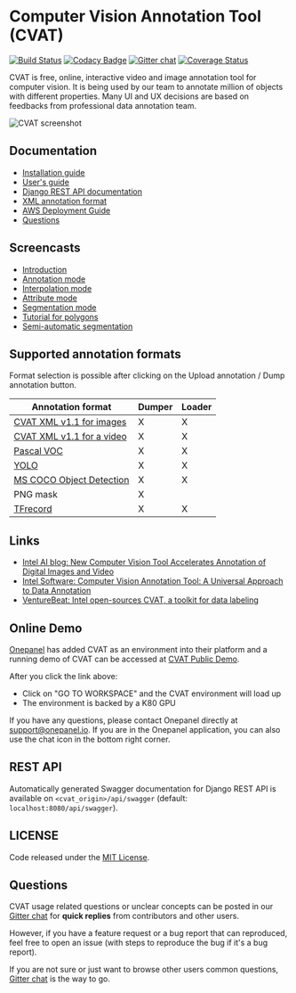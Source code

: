 # Computer Vision Annotation Tool (CVAT)

[![Build Status](https://travis-ci.org/opencv/cvat.svg?branch=develop)](https://travis-ci.org/opencv/cvat)
[![Codacy Badge](https://api.codacy.com/project/badge/Grade/840351da141e4eaeac6476fd19ec0a33)](https://app.codacy.com/app/cvat/cvat?utm_source=github.com&utm_medium=referral&utm_content=opencv/cvat&utm_campaign=Badge_Grade_Dashboard)
[![Gitter chat](https://badges.gitter.im/opencv-cvat/gitter.png)](https://gitter.im/opencv-cvat)
[![Coverage Status](https://coveralls.io/repos/github/opencv/cvat/badge.svg?branch=)](https://coveralls.io/github/opencv/cvat?branch=develop)

CVAT is free, online, interactive video and image annotation tool for computer vision. It is being used by our team to annotate million of objects with different properties. Many UI and UX decisions are based on feedbacks from professional data annotation team.

![CVAT screenshot](cvat/apps/documentation/static/documentation/images/cvat.jpg)

## Documentation

- [Installation guide](cvat/apps/documentation/installation.md)
- [User's guide](cvat/apps/documentation/user_guide.md)
- [Django REST API documentation](#rest-api)
- [XML annotation format](cvat/apps/documentation/xml_format.md)
- [AWS Deployment Guide](cvat/apps/documentation/AWS-Deployment-Guide.md)
- [Questions](#questions)

## Screencasts

- [Introduction](https://youtu.be/L9_IvUIHGwM)
- [Annotation mode](https://youtu.be/6h7HxGL6Ct4)
- [Interpolation mode](https://youtu.be/U3MYDhESHo4)
- [Attribute mode](https://youtu.be/UPNfWl8Egd8)
- [Segmentation mode](https://youtu.be/Fh8oKuSUIPs)
- [Tutorial for polygons](https://www.youtube.com/watch?v=XTwfXDh4clI)
- [Semi-automatic segmentation](https://www.youtube.com/watch?v=vnqXZ-Z-VTQ)

## Supported annotation formats

Format selection is possible after clicking on the Upload annotation / Dump annotation button.

| Annotation format                                                                  | Dumper | Loader |
| ---------------------------------------------------------------------------------- | ------ | ------ |
| [CVAT XML v1.1 for images](cvat/apps/documentation/xml_format.md#annotation)       | X      | X      |
| [CVAT XML v1.1 for a video](cvat/apps/documentation/xml_format.md#interpolation)   | X      | X      |
| [Pascal VOC](http://host.robots.ox.ac.uk/pascal/VOC/)                              | X      | X      |
| [YOLO](https://pjreddie.com/darknet/yolo/)                                         | X      | X      |
| [MS COCO Object Detection](http://cocodataset.org/#format-data)                    | X      | X      |
| PNG mask                                                                           | X      |        |
| [TFrecord](https://www.tensorflow.org/tutorials/load_data/tf_records)              | X      | X      |

## Links
- [Intel AI blog: New Computer Vision Tool Accelerates Annotation of Digital Images and Video](https://www.intel.ai/introducing-cvat)
- [Intel Software: Computer Vision Annotation Tool: A Universal Approach to Data Annotation](https://software.intel.com/en-us/articles/computer-vision-annotation-tool-a-universal-approach-to-data-annotation)
- [VentureBeat: Intel open-sources CVAT, a toolkit for data labeling](https://venturebeat.com/2019/03/05/intel-open-sources-cvat-a-toolkit-for-data-labeling/)

## Online Demo

[Onepanel](https://www.onepanel.io/) has added CVAT as an environment into their platform and a running demo of CVAT can be accessed at [CVAT Public Demo](https://c.onepanel.io/onepanel-demo/projects/cvat-public-demo/workspaces).

After you click the link above:

- Click on "GO TO WORKSPACE" and the CVAT environment will load up
- The environment is backed by a K80 GPU

If you have any questions, please contact Onepanel directly at support@onepanel.io. If you are in the Onepanel application, you can also use the chat icon in the bottom right corner.

## REST API

Automatically generated Swagger documentation for Django REST API is
available on ``<cvat_origin>/api/swagger`` (default: ``localhost:8080/api/swagger``).

## LICENSE

Code released under the [MIT License](https://opensource.org/licenses/MIT).

## Questions

CVAT usage related questions or unclear concepts can be posted in our
[Gitter chat](https://gitter.im/opencv-cvat) for **quick replies** from
contributors and other users.

However, if you have a feature request or a bug report that can reproduced,
feel free to open an issue (with steps to reproduce the bug if it's a bug
report).

If you are not sure or just want to browse other users common questions,
[Gitter chat](https://gitter.im/opencv-cvat) is the way to go.